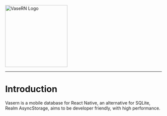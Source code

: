 <img src="https://github.com/ambistudio/vasern/raw/master/vasern-logo.png" alt="VaseRN Logo" width="200">

---

# Introduction

<!-- # Vasern - database for React Native -->
Vasern is a mobile database for React Native, an alternative for SQLite, Realm AsyncStorage, aims to be developer friendly, with high performance.
